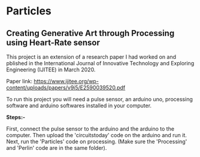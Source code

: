 # Particles
## Creating Generative Art through Processing using Heart-Rate sensor

This project is an extension of a research paper I had worked on and pblished in the International Journal of Innovative Technology and Exploring Engineering (IJITEE) in March 2020.

Paper link: <https://www.ijitee.org/wp-content/uploads/papers/v9i5/E2590039520.pdf>

To run this project you will need a pulse sensor, an arduino uno, processing software and arduino softwares installed in your computer.

**Steps:-** 

First, connect the pulse sensor to the arduino and the arduino to the computer. Then upload the 'circuitstoday' code on the arduino and run it. 
Next, run the 'Particles' code on processing. (Make sure the 'Processing' and 'Perlin' code are in the same folder). 
